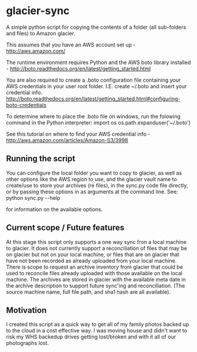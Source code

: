 glacier-sync
============
A simple python script for copying the contents of a folder (all sub-folders and files) to Amazon glacier.

This assumes that you have an AWS account set up - http://aws.amazon.com/

The runtime environment requires Python and the AWS boto library installed - http://boto.readthedocs.org/en/latest/getting_started.html

You are also required to create a .boto configuration file containing your AWS credentials in your user root folder. 
I.E. create ~/.boto and insert your credential info.
http://boto.readthedocs.org/en/latest/getting_started.html#configuring-boto-credentials

To determine where to place the .boto file on windows, run the folowing command in the Python interpreter:
	import os
	os.path.expanduser('~/.boto')

See this tutorial on where to find your AWS credential info - http://aws.amazon.com/articles/Amazon-S3/3998


Running the script
------------------

You can configure the local folder you want to copy to glacier, as well as other options like the AWS region to use, and the glacier vault name to create/use to store your archives (re files), in the sync.py code file directly, or by passing these options in as arguments at the command line.
See:
	python sync.py --help
	
for information on the available options.


Current scope / Future features
-------------------------------

At this stage this script only supports a one way sync fron a local machine to glacier. It does not currently support a reconciliation of files that may be on glacier but not on your local machine, or files that are on glacier that have not been recorded as already uploaded from your local machine.
There is scope to request an archive inventory from glacier that could be used to reconcile files already uploaded with those available on the local machine.
The archives are stored in glacier with the available meta date in the archive description to support future sync'ing and reconciliation. (The source machine name, full file path, and sha1 hash are all available).

Motivation
----------
I created this script as a quick way to get all of my family photos backed up to the cloud in a cost effective way. 
I was moving house and didn't want to risk my WHS backedup drives getting lost/broken and with it all of our photographs lost.
